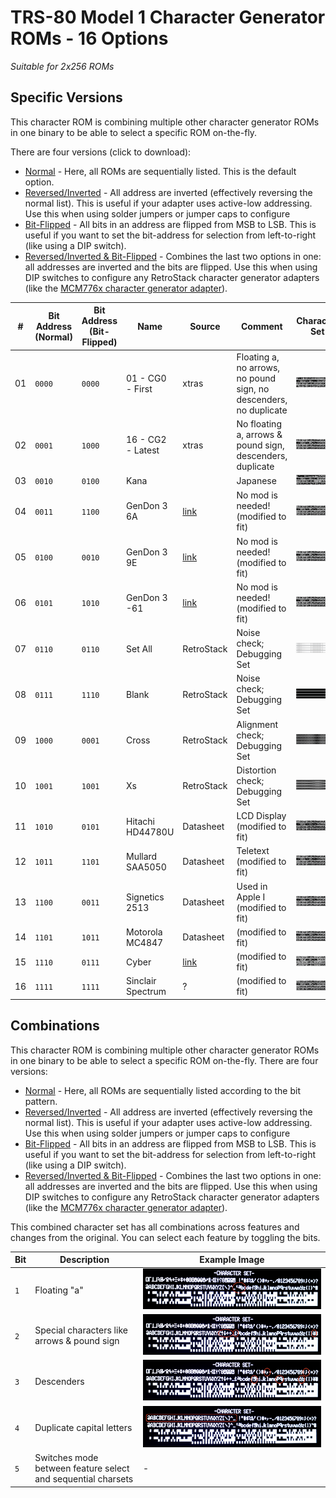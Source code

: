 # TRS-80 Model 1 Character Generator ROMs - 16 Options

*Suitable for 2x256 ROMs*

## Specific Versions

This character ROM is combining multiple other character generator ROMs in one binary to be able to select a specific ROM on-the-fly.

There are four versions (click to download):
- [Normal](character_set_16s.bin) - Here, all ROMs are sequentially listed. This is the default option.
- [Reversed/Inverted](character_set_16s_r.bin) - All address are inverted (effectively reversing the normal list). This is useful if your adapter uses active-low addressing. Use this when using solder jumpers or jumper caps to configure 
- [Bit-Flipped](character_set_16s_f.bin) - All bits in an address are flipped from MSB to LSB. This is useful if you want to set the bit-address for selection from left-to-right (like using a DIP switch).
- [Reversed/Inverted & Bit-Flipped](character_set_16s_rf.bin) - Combines the last two options in one: all addresses are inverted and the bits are flipped. Use this when using DIP switches to configure any RetroStack character generator adapters (like the [MCM776x character generator adapter](https://github.com/RetroStack/MCM776x_CharGen_Adapter)).

|#|Bit Address (Normal)| Bit Address (Bit-Flipped)|Name|Source|Comment|Character Set|
|-|-|-|-|-|-|-|
|01|`0000`|`0000`|01 - CG0 - First|xtras|Floating a, no arrows, no pound sign, no descenders, no duplicate|![01](../Images/01.png)|
|02|`0001`|`1000`|16 - CG2 - Latest|xtras|No floating a, arrows & pound sign, descenders, duplicate|![16](../Images/16.png)|
|03|`0010`|`0100`|Kana||Japanese|![17](../Images/17.png)|
|04|`0011`|`1100`|GenDon 3 6A|[link](https://forum.vcfed.org/index.php?threads/gendon3-improved-character-generator-for-the-model-i-discussion.59498/)|No mod is needed! (modified to fit)|![18](../Images/18.png)|
|05|`0100`|`0010`|GenDon 3 9E|[link](https://forum.vcfed.org/index.php?threads/gendon3-improved-character-generator-for-the-model-i-discussion.59498/)|No mod is needed! (modified to fit)|![19](../Images/19.png)|
|06|`0101`|`1010`|GenDon 3 -61|[link](https://forum.vcfed.org/index.php?threads/gendon3-improved-character-generator-for-the-model-i-discussion.59498/)|No mod is needed! (modified to fit)|![20](../Images/20.png)|
|07|`0110`|`0110`|Set All|RetroStack|Noise check; Debugging Set|![21](../Images/21.png)|
|08|`0111`|`1110`|Blank|RetroStack|Noise check; Debugging Set|![22](../Images/22.png)|
|09|`1000`|`0001`|Cross|RetroStack|Alignment check; Debugging Set|![23](../Images/23.png)|
|10|`1001`|`1001`|Xs|RetroStack|Distortion check; Debugging Set|![24](../Images/24.png)|
|11|`1010`|`0101`|Hitachi HD44780U|Datasheet|LCD Display (modified to fit)|![25](../Images/25.png)|
|12|`1011`|`1101`|Mullard SAA5050|Datasheet|Teletext (modified to fit)|![26](../Images/26.png)|
|13|`1100`|`0011`|Signetics 2513|Datasheet|Used in Apple I (modified to fit)|![27](../Images/27.png)|
|14|`1101`|`1011`|Motorola MC4847|Datasheet|(modified to fit)|![28](../Images/28.png)|
|15|`1110`|`0111`|Cyber|[link](http://www.6502.org/users/sjgray/computer/cbmchr/cbmchr.html)|(modified to fit)|![29](../Images/29.png)|
|16|`1111`|`1111`|Sinclair Spectrum|?|(modified to fit)|![30](../Images/30.png)|

## Combinations

This character ROM is combining multiple other character generator ROMs in one binary to be able to select a specific ROM on-the-fly. There are four versions:
- [Normal](character_set_16.bin) - Here, all ROMs are sequentially listed according to the bit pattern.
- [Reversed/Inverted](character_set_16_r.bin) - All address are inverted (effectively reversing the normal list). This is useful if your adapter uses active-low addressing. Use this when using solder jumpers or jumper caps to configure 
- [Bit-Flipped](character_set_16_f.bin) - All bits in an address are flipped from MSB to LSB. This is useful if you want to set the bit-address for selection from left-to-right (like using a DIP switch).
- [Reversed/Inverted & Bit-Flipped](character_set_16_rf.bin) - Combines the last two options in one: all addresses are inverted and the bits are flipped. Use this when using DIP switches to configure any RetroStack character generator adapters (like the [MCM776x character generator adapter](https://github.com/RetroStack/MCM776x_CharGen_Adapter)).

This combined character set has all combinations across features and changes from the original. You can select each feature by toggling the bits.

|Bit|Description|Example Image|
|-|-|-|
|`1`|Floating "a"|![Mask 1](../Images/Mask_1.jpg)|
|`2`|Special characters like arrows & pound sign|![Mask 2](../Images/Mask_2.jpg)|
|`3`|Descenders|![Mask 3](../Images/Mask_3.jpg)|
|`4`|Duplicate capital letters|![Mask 4](../Images/Mask_4.jpg)|
|`5`|Switches mode between feature select and sequential charsets|-|
